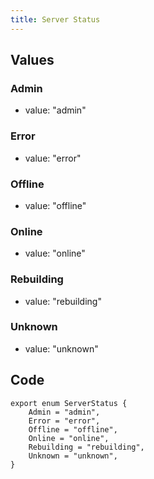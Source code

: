 ```yaml
---
title: Server Status
---
```


## Values

### Admin

-   value: "admin"

### Error

-   value: "error"

### Offline

-   value: "offline"

### Online

-   value: "online"

### Rebuilding

-   value: "rebuilding"

### Unknown

-   value: "unknown"

## Code

```
export enum ServerStatus {
    Admin = "admin",
    Error = "error",
    Offline = "offline",
    Online = "online",
    Rebuilding = "rebuilding",
    Unknown = "unknown",
}
```
